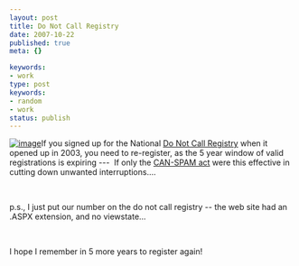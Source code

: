 ```yaml
---
layout: post
title: Do Not Call Registry
date: 2007-10-22
published: true
meta: {}

keywords:
- work
type: post
keywords:
- random
- work
status: publish
---
```



[![image](http://www.andyeick.com/_blogMedia/DoNotCallRegistry_E070/image.png)](https://www.donotcall.gov/)If you signed up for the National [Do Not Call Registry](https://www.donotcall.gov/register/reg.aspx) when it opened up in 2003, you need to re-register, as the 5 year window of valid registrations is expiring ---  If only the [CAN-SPAM act](http:/http://www.ftc.gov/bcp/conline/pubs/buspubs/canspam.shtm) were this effective in cutting down unwanted interruptions....



 



p.s., I just put our number on the do not call registry -- the web site had an .ASPX extension, and no viewstate...



 



I hope I remember in 5 more years to register again!

